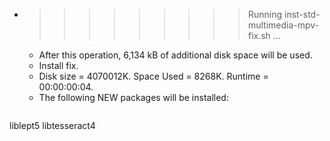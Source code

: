 * >>>>>>>>> Running inst-std-multimedia-mpv-fix.sh ...
  * After this operation, 6,134 kB of additional disk space will be used.
  * Install fix.
  * Disk size = 4070012K. Space Used = 8268K. Runtime = 00:00:00:04.
  * The following NEW packages will be installed:
  ```bash
liblept5 libtesseract4
  ```
